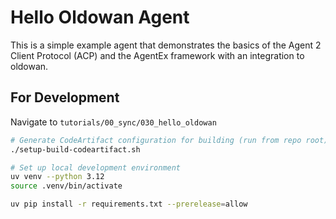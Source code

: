 # Hello Oldowan Agent

This is a simple example agent that demonstrates the basics of the Agent 2 Client Protocol (ACP) and the AgentEx framework with an integration to oldowan.

## For Development
Navigate to `tutorials/00_sync/030_hello_oldowan`

```bash
# Generate CodeArtifact configuration for building (run from repo root)
./setup-build-codeartifact.sh

# Set up local development environment
uv venv --python 3.12
source .venv/bin/activate

uv pip install -r requirements.txt --prerelease=allow
```

